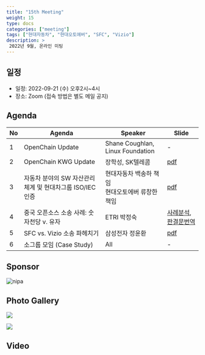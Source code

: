 ```yaml
---
title: "15th Meeting"
weight: 15
type: docs
categories: ["meeting"]
tags: ["현대자동차", "현대오토에버", "SFC", "Vizio"]
description: >
 2022년 9월, 온라인 미팅
---
```


## 일정

* 일정: 2022-09-21 (수) 오후2시~4시
* 장소: Zoom (접속 방법은 별도 메일 공지)

## Agenda
| No | Agenda           | Speaker | Slide |
|----|-----------------|------|------|
| 1  | OpenChain Update  | 	Shane Coughlan, Linux Foundation | - |
| 2  | OpenChain KWG Update | 장학성, SK텔레콤 | [pdf](OpenChain_Korea_update_20220921.pdf) |
| 3  | 자동차 분야의 SW 자산관리체계 및 현대차그룹 ISO/IEC 인증 | 현대자동차 백송하 책임<br>현대오토에버 류창한 책임 | [pdf](220826_현대자동차그룹_오픈소스%20컴플라이언스_F.pdf) |
| 4  | 중국 오픈소스 소송 사례: 숫자천당 v. 유자 | ETRI 박정숙 | [사례분석]([오픈소스_소송사례_분석1]_数字天堂_v._柚子_20220726-R2(Linux_China_의견_번역).pdf), [판결문번역]([오픈소스_소송사례_분석1]_숫자천당_v._유자(판결문%20번역)-20220902.pdf) |
| 5  | SFC vs. Vizio 소송 파헤치기 | 삼성전자 정윤환 | [pdf](SFC_vs_Vizio_파헤치기_오픈체인KWG_220921.pdf) |
| 6  | 소그룹 모임 (Case Study) | All | - |


## Sponsor
![nipa](./nipg-logo.png)

## Photo Gallery

![](15th_meeting.png)

![](15th_meeting2.png)

## Video

